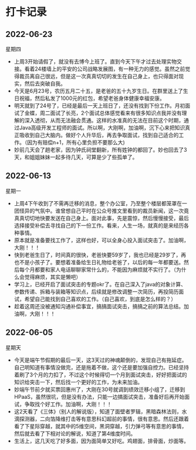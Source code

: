 # 打卡记录

## 2022-06-23

星期四

* 上周3开始请假了，就没有去博今上班了。直到今天下午才过去处理实物交接。看着24楼墙上的平安的公司战略发展图，有一种无力的感觉。虽然之前觉得裁员离自己很远，但是这一次真真切切的发生在自己身上，也只得面对现实，然后去突破自我。
* 今天是6月23号，农历五月二十五，是老爸的五十九岁生日。在群里送上了生日祝福，然后私发了1000元的红包，希望老爸身体健康幸福安康。
* 明天就到了24号了，已经是最后一天上班日了，还没有找到下份工作。月初面试了金蝶，周二面试了长亮，2个面试总体感觉看来有很多知识点我并没有理解的深入透彻，从而无法融会贯通。这样的水准真的无法在目前这个时期，通过Java高级开发工程师的面试。所以啊，大刚啊，加油啊，沉下心来把知识真正吸收到自己大脑内。做好个人升华后，再去争取面试，找到自己适合的工作。（因为有赔偿n+1，所有心里负担不要那么大)
* 妙前几天会了趟老家，因为钟氏祠堂翻新，所有姓钟的都回了。妙也回去了3天，和姐姐妹妹一起多待几天，可算是少了些孤单了。

## 2022-06-13

星期一

* 上周4下午收到了不需再迁移的消息，整个办公室，乃至整个楼层都笼罩在一团怪异的气氛中。谁曾想自己平时在公众号推文里看到的裁员新闻，这一次竟真真切切地快要发送在自己身上。面对此事，先是震惊，然后慢慢接受，最后选择接受补偿去寻找自己的下一份工作。看来，人生一场，就真的是来经历各种事情。
* 原本就是准备要找工作了，这样也好，可以全身心投入面试突击了。加油啊，大刚！！！
* 快到老爸生日了，时间真的很快，老爸快要59岁了，我也已经是29岁了，再也不是小孩子了。要想着准备给生日礼物给老爸了，以后的每一年都要送。然后每个月都要和家人电话聊聊家常什么的，不能因为麻烦就不实行了。（为什么会觉得麻烦，其实是懒吧）
* 学习上，已经开启了面试突击的专题okr了。在自己深入了java的对象计算、参数传递、拆箱与装箱等知识点，后续就是修改调整一次简历，再投简历面试，希望自己能找到自己喜欢的工作。（自己喜欢，到底是怎么样的？）
* 趁着这周还没被通知沟通补偿事宜，搞搞面试突击，搞搞之前的算法总结。加油啊，大刚！！！

## 2022-06-05

星期天

* 今天是端午节假期的最后一天，这3天过的神魂颠倒的，发现自己有拖延症。自己明知道有事情没做完，还是拖着不做，这个还是要加强自控力。已经坚持着刷了3个月的力扣了，不过这个时候得切一个月到面试突击，好好把面试的知识给突击一下，然后找一个更好的工作，为未来加油。
* 妙端午节前夕就买票回惠州了，大刚在30号就调到绩效迁移小组了，迁移到HPaaS，虽然很坑，但是没有办法，只能一边搞面试突击，准备好后再开始面试，争取找个好工作。加油啊，大刚！！！
* 这2天看了《三体》（别人的解说版），知道了面壁者罗辑，黑暗森林法则，水滴探测器，二向箔降维打击等有意思科幻超前的事情，很有意思。然后还跟着看了下星际穿越，就其中的5维空间，黑洞穿越，引力弹弓等有意思的事情，然后就去看了下相对论的解说，知道了第4维度时间。
* 生活上，这几天吃了好多面，因为面简单又好吃。鸡翅面，排骨面，炒面等。

